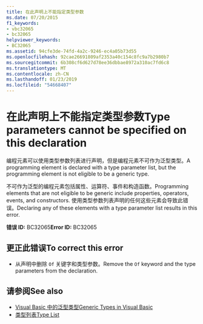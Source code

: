 ```yaml
---
title: 在此声明上不能指定类型参数
ms.date: 07/20/2015
f1_keywords:
- vbc32065
- bc32065
helpviewer_keywords:
- BC32065
ms.assetid: 94cfe3de-74fd-4a2c-9246-ec4a05b73d55
ms.openlocfilehash: 92cae26691809af2353a40c154c8fc9a7b2980b7
ms.sourcegitcommit: 6b308cf6d627d78ee36dbbae8972a310ac7fd6c8
ms.translationtype: MT
ms.contentlocale: zh-CN
ms.lasthandoff: 01/23/2019
ms.locfileid: "54668407"
---
```

# <a name="type-parameters-cannot-be-specified-on-this-declaration"></a><span data-ttu-id="71663-102">在此声明上不能指定类型参数</span><span class="sxs-lookup"><span data-stu-id="71663-102">Type parameters cannot be specified on this declaration</span></span>
<span data-ttu-id="71663-103">编程元素可以使用类型参数列表进行声明，但是编程元素不可作为泛型类型。</span><span class="sxs-lookup"><span data-stu-id="71663-103">A programming element is declared with a type parameter list, but the programming element is not eligible to be a generic type.</span></span>  
  
 <span data-ttu-id="71663-104">不可作为泛型的编程元素包括属性、运算符、事件和构造函数。</span><span class="sxs-lookup"><span data-stu-id="71663-104">Programming elements that are not eligible to be generic include properties, operators, events, and constructors.</span></span> <span data-ttu-id="71663-105">使用类型参数列表声明的任何这些元素会导致此错误。</span><span class="sxs-lookup"><span data-stu-id="71663-105">Declaring any of these elements with a type parameter list results in this error.</span></span>  
  
 <span data-ttu-id="71663-106">**错误 ID:** BC32065</span><span class="sxs-lookup"><span data-stu-id="71663-106">**Error ID:** BC32065</span></span>  
  
## <a name="to-correct-this-error"></a><span data-ttu-id="71663-107">更正此错误</span><span class="sxs-lookup"><span data-stu-id="71663-107">To correct this error</span></span>  
  
-   <span data-ttu-id="71663-108">从声明中删除 `Of` 关键字和类型参数。</span><span class="sxs-lookup"><span data-stu-id="71663-108">Remove the `Of` keyword and the type parameters from the declaration.</span></span>  
  
## <a name="see-also"></a><span data-ttu-id="71663-109">请参阅</span><span class="sxs-lookup"><span data-stu-id="71663-109">See also</span></span>
- [<span data-ttu-id="71663-110">Visual Basic 中的泛型类型</span><span class="sxs-lookup"><span data-stu-id="71663-110">Generic Types in Visual Basic</span></span>](../../visual-basic/programming-guide/language-features/data-types/generic-types.md)
- [<span data-ttu-id="71663-111">类型列表</span><span class="sxs-lookup"><span data-stu-id="71663-111">Type List</span></span>](../../visual-basic/language-reference/statements/type-list.md)
